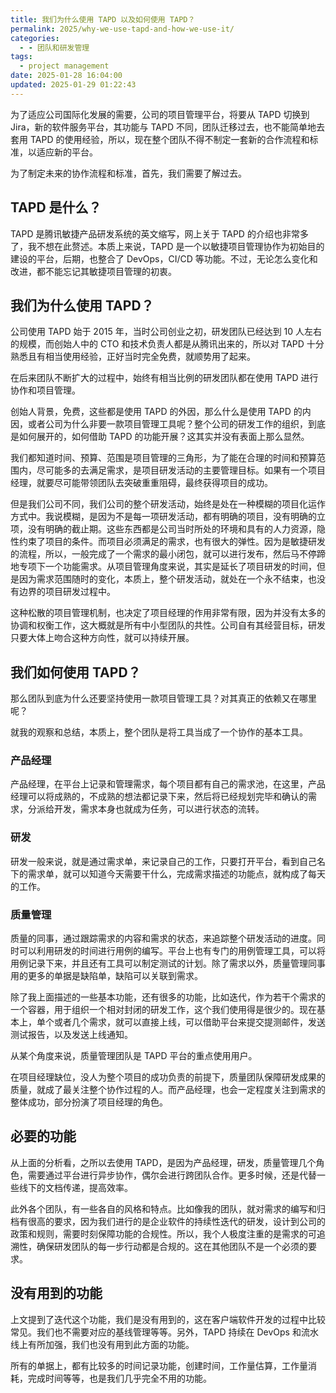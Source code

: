 ```yaml
---
title: 我们为什么使用 TAPD 以及如何使用 TAPD？
permalink: 2025/why-we-use-tapd-and-how-we-use-it/
categories:
  - - 团队和研发管理
tags:
  - project management
date: 2025-01-28 16:04:00
updated: 2025-01-29 01:22:43
---
```

为了适应公司国际化发展的需要，公司的项目管理平台，将要从 TAPD 切换到 Jira，新的软件服务平台，其功能与 TAPD 不同，团队迁移过去，也不能简单地去套用 TAPD 的使用经验，所以，现在整个团队不得不制定一套新的合作流程和标准，以适应新的平台。

为了制定未来的协作流程和标准，首先，我们需要了解过去。

## TAPD 是什么？

TAPD 是腾讯敏捷产品研发系统的英文缩写，网上关于 TAPD 的介绍也非常多了，我不想在此赘述。本质上来说，TAPD 是一个以敏捷项目管理协作为初始目的建设的平台，后期，也整合了 DevOps，CI/CD 等功能。不过，无论怎么变化和改进，都不能忘记其敏捷项目管理的初衷。

## 我们为什么使用 TAPD？

公司使用 TAPD 始于 2015 年，当时公司创业之初，研发团队已经达到 10 人左右的规模，而创始人中的 CTO 和技术负责人都是从腾讯出来的，所以对 TAPD 十分熟悉且有相当使用经验，正好当时完全免费，就顺势用了起来。

在后来团队不断扩大的过程中，始终有相当比例的研发团队都在使用 TAPD 进行协作和项目管理。

创始人背景，免费，这些都是使用 TAPD 的外因，那么什么是使用 TAPD 的内因，或者公司为什么非要一款项目管理工具呢？整个公司的研发工作的组织，到底是如何展开的，如何借助 TAPD 的功能开展？这其实并没有表面上那么显然。

我们都知道时间、预算、范围是项目管理的三角形，为了能在合理的时间和预算范围内，尽可能多的去满足需求，是项目研发活动的主要管理目标。如果有一个项目经理，就要尽可能带领团队去突破重重阻碍，最终获得项目的成功。

但是我们公司不同，我们公司的整个研发活动，始终是处在一种模糊的项目化运作方式中。我说模糊，是因为不是每一项研发活动，都有明确的项目，没有明确的立项，没有明确的截止期。这些东西都是公司当时所处的环境和具有的人力资源，隐性约束了项目的条件。而项目必须满足的需求，也有很大的弹性。因为是敏捷研发的流程，所以，一般完成了一个需求的最小闭包，就可以进行发布，然后马不停蹄地专项下一个功能需求。从项目管理角度来说，其实是延长了项目研发的时间，但是因为需求范围随时的变化，本质上，整个研发活动，就处在一个永不结束，也没有边界的项目研发过程中。

这种松散的项目管理机制，也决定了项目经理的作用非常有限，因为并没有太多的协调和权衡工作，这大概就是所有中小型团队的共性。公司自有其经营目标，研发只要大体上吻合这种方向性，就可以持续开展。

## 我们如何使用 TAPD？

那么团队到底为什么还要坚持使用一款项目管理工具？对其真正的依赖又在哪里呢？

就我的观察和总结，本质上，整个团队是将工具当成了一个协作的基本工具。

### 产品经理

产品经理，在平台上记录和管理需求，每个项目都有自己的需求池，在这里，产品经理可以将成熟的，不成熟的想法都记录下来，然后将已经规划完毕和确认的需求，分派给开发，需求本身也就成为任务，可以进行状态的流转。

### 研发

研发一般来说，就是通过需求单，来记录自己的工作，只要打开平台，看到自己名下的需求单，就可以知道今天需要干什么，完成需求描述的功能点，就构成了每天的工作。

### 质量管理

质量的同事，通过跟踪需求的内容和需求的状态，来追踪整个研发活动的进度。同时可以利用研发的时间进行用例的编写。平台上也有专门的用例管理工具，可以将用例记录下来，并且还有工具可以制定测试的计划。除了需求以外，质量管理同事用的更多的单据是缺陷单，缺陷可以关联到需求。

除了我上面描述的一些基本功能，还有很多的功能，比如迭代，作为若干个需求的一个容器，用于组织一个相对封闭的研发工作，这个我们使用得是很少的。现在基本上，单个或者几个需求，就可以直接上线，可以借助平台来提交提测邮件，发送测试报告，以及发送上线通知。

从某个角度来说，质量管理团队是 TAPD 平台的重点使用用户。

在项目经理缺位，没人为整个项目的成功负责的前提下，质量团队保障研发成果的质量，就成了最关注整个协作过程的人。而产品经理，也会一定程度关注到需求的整体成功，部分扮演了项目经理的角色。

## 必要的功能

从上面的分析看，之所以去使用 TAPD，是因为产品经理，研发，质量管理几个角色，需要通过平台进行异步协作，偶尔会进行跨团队合作。更多时候，还是代替一些线下的文档传递，提高效率。

此外各个团队，有一些各自的风格和特点。比如像我的团队，就对需求的编写和归档有很高的要求，因为我们进行的是企业软件的持续性迭代的研发，设计到公司的政策和规则，需要时刻保障功能的合规性。所以，我个人极度注重的是需求的可追溯性，确保研发团队的每一步行动都是合规的。这在其他团队不是一个必须的要求。

## 没有用到的功能

上文提到了迭代这个功能，我们是没有用到的，这在客户端软件开发的过程中比较常见。我们也不需要对应的基线管理等等。另外，TAPD 持续在 DevOps 和流水线上有所加强，我们也没有用到此方面的功能。

所有的单据上，都有比较多的时间记录功能，创建时间，工作量估算，工作量消耗，完成时间等等，也是我们几乎完全不用的功能。

